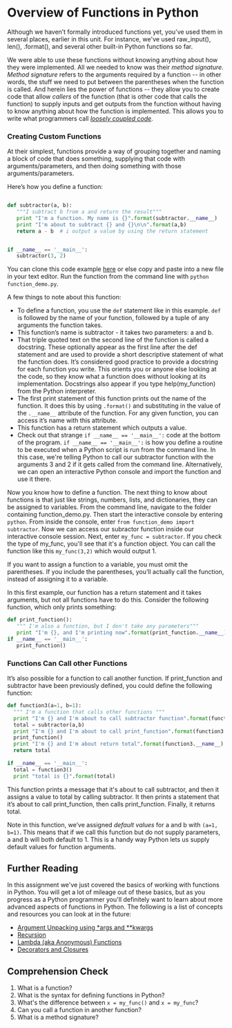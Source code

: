 [//]: <> (author: Benjamin White)
[//]: <> (type: content)
[//]: <> (time: 45)

# Overview of Functions in Python

Although we haven’t formally introduced functions yet, you’ve used them in several places, earlier in this unit. For instance, we've used raw_input(), len(), .format(), and several other built-in Python functions so far. 

We were able to use these functions without knowing anything about how they were implemented. All we needed to know was their *method signature*. *Method signature* refers to the arguments required by a function -- in other words, the stuff we need to put between the parentheses when the function is called. And herein lies the power of functions -- they allow you to create code that allow *callers* of the function (that is other code that calls the function) to supply inputs and get outputs from the function without having to know anything about how the function is implemented. This allows you to write what programmers call [*loosely coupled code*](http://en.wikipedia.org/wiki/Loose_coupling).

### Creating Custom Functions

At their simplest, functions provide a way of grouping together and naming a block of code that does something, supplying that code with arguments/parameters, and then doing something with those arguments/parameters.

Here’s how you define a function:

```python

def subtractor(a, b): 
   """I subtract b from a and return the result"""  
   print "I'm a function. My name is {}".format(subtractor.__name__)
   print "I'm about to subtract {} and {}\n\n".format(a,b)
   return a - b  # i output a value by using the return statement


if __name__ == '__main__':
   subtractor(3, 2)
```

You can clone this code example [here](https://gist.github.com/65249517494c65de2c1a) or else copy and paste into a new file in your text editor. Run the function from the command line with `python function_demo.py`. 

A few things to note about this function:

-  To define a function, you use the `def` statement like in this example. `def` is followed by the name of your function, followed by a tuple of any arguments the function takes.
-  This function’s name is subtractor - it takes two parameters: a and b.
-  That triple quoted text on the second line of the function is called a docstring. These optionally appear as the first line after the def statement and are used to provide a short descriptive statement of what the function does. It’s considered good practice to provide a docstring for each function you write. This orients you or anyone else looking at the code, so they know what a function does without looking at its implementation. Docstrings also appear if you type help(my_function) from the Python interpreter.
-  The first print statement of this function prints out the name of the function. It does this by using `.format()` and substituting in the value of the `.__name__` attribute of the function. For any given function, you can access it’s name with this attribute.
-  This function has a return statement which outputs a value. 
-  Check out that strange `if __name__ == '__main__':` code at the bottom of the program. `if __name__ == '__main__':` is how you define a routine to be executed when a Python script is run from the command line. In this case, we're telling Python to call our subtractor function with the arguments 3 and 2 if it gets called from the command line. Alternatively, we can open an interactive Python console and import the function and use it there.

Now you know how to define a function. The next thing to know about functions is that just like strings, numbers, lists, and dictionaries, they can be assigned to variables. From the command line, navigate to the folder containing function_demo.py. Then start the interactive console by entering `python`. From inside the console, enter `from function_demo import subtractor`. Now we can access our subractor function inside our interactive console session. Next, enter `my_func = subtractor`. If you check the type of my_func, you'll see that it's a function object. You can call the function like this `my_func(3,2)` which would output 1. 

<note>If you want to assign a function to a variable, you must omit the parentheses. If you include the parentheses, you’ll actually call the function, instead of assigning it to a variable.</note> 

In this first example, our function has a return statement and it takes arguments, but not all functions have to do this. Consider the following function, which only prints something:

```python
def print_function():
   """ I'm also a function, but I don't take any parameters"""
   print "I'm {}, and I'm printing now".format(print_function.__name__) 
if __name__ == '__main__':
   print_function()
```

### Functions Can Call other Functions

It’s also possible for a function to call another function. If print_function and subtractor have been previously defined, you could define the following function:

```python
def function3(a=1, b=1): 
  """ I'm a function that calls other functions """
  print "I'm {} and I'm about to call subtractor function".format(function3.__name__)
  total = subtractor(a,b)
  print "I'm {} and I'm about to call print_function".format(function3.__name__)
  print_function()
  print "I'm {} and I'm about return total".format(function3.__name__)
  return total
  
if __name__ == '__main__':
  total = function3()
  print "total is {}".format(total)
```

This function prints a message that it's about to call subtractor, and then it assigns a value to total by calling subtractor. It then prints a statement that it’s about to call print_function, then calls print_function. Finally, it returns total. 

Note in this function, we’ve assigned *default values* for a and b with `(a=1, b=1)`. This means that if we call this function but do not supply parameters, a and b will both default to 1. This is a handy way Python lets us supply default values for function arguments.

## Further Reading

In this assignment we've just covered the basics of working with functions in Python. You will get a lot of mileage out of these basics, but as you progress as a Python programmer you'll definitely want to learn about more advanced aspects of functions in Python. The following is a list of concepts and resources you can look at in the future:

-  [Argument Unpacking using *args and **kwargs](https://docs.python.org/2/tutorial/controlflow.html#arbitrary-argument-lists)
-  [Recursion](https://www.khanacademy.org/science/computer-science/v/recursive-fibonacci-example)
-  [Lambda (aka Anonymous) Functions](http://pythonconquerstheuniverse.wordpress.com/2011/08/29/lambda_tutorial/)
-  [Decorators and Closures](http://simeonfranklin.com/blog/2012/jul/1/python-decorators-in-12-steps/)

## Comprehension Check

1. What is a function?
2. What is the syntax for defining functions in Python?
3. What's the difference between `x = my_func()` and `x = my_func`?
4. Can you call a function in another function?
5. What is a method signature?

